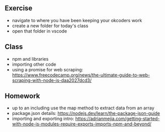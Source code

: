 ## Exercise

- navigate to where you have been keeping your okcoders work
- create a new folder for today's class
- open that folder in vscode

## Class

- npm and libraries
- importing other code
- using a promise for web scraping: https://www.freecodecamp.org/news/the-ultimate-guide-to-web-scraping-with-node-js-daa2027dcd3/

## Homework

- up to an including use the map method to extract data from an array
- package.json details: https://nodejs.dev/learn/the-package-json-guide
- importing and exporting intro: https://adrianmejia.com/getting-started-with-node-js-modules-require-exports-imports-npm-and-beyond/
